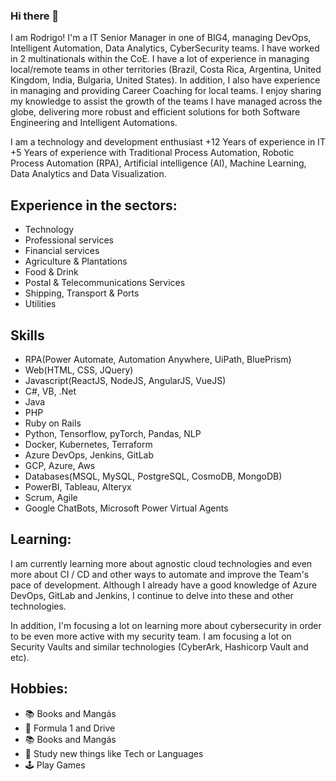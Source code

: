 ### Hi there 👋

I am Rodrigo! I'm a IT Senior Manager in one of BIG4, managing DevOps, Intelligent Automation, Data Analytics, CyberSecurity teams. I have worked in 2 multinationals within the CoE. I have a lot of experience in managing local/remote teams in other territories (Brazil, Costa Rica, Argentina, United Kingdom, India, Bulgaria, United States). In addition, I also have experience in managing and providing Career Coaching for local teams. I enjoy sharing my knowledge to assist the growth of the teams I have managed across the globe, delivering more robust and efficient solutions for both Software Engineering and Intelligent Automations.

I am a technology and development enthusiast 
+12 Years of experience in IT
+5 Years of experience with Traditional Process Automation, Robotic Process Automation (RPA), Artificial intelligence (AI), Machine Learning, Data Analytics and Data Visualization.

## Experience in the sectors:
- Technology
- Professional services
- Financial services
- Agriculture & Plantations
- Food & Drink
- Postal & Telecommunications Services
- Shipping, Transport & Ports
- Utilities

## Skills
- RPA(Power Automate, Automation Anywhere, UiPath, BluePrism)
- Web(HTML, CSS, JQuery)
- Javascript(ReactJS, NodeJS, AngularJS, VueJS)
- C#, VB, .Net
- Java
- PHP
- Ruby on Rails
- Python, Tensorflow, pyTorch, Pandas, NLP
- Docker, Kubernetes, Terraform
- Azure DevOps, Jenkins, GitLab
- GCP, Azure, Aws
- Databases(MSQL, MySQL, PostgreSQL, CosmoDB, MongoDB)
- PowerBI, Tableau, Alteryx
- Scrum, Agile
- Google ChatBots, Microsoft Power Virtual Agents

## Learning:

I am currently learning more about agnostic cloud technologies and even more about CI / CD and other ways to automate and improve the Team's pace of development. Although I already have a good knowledge of Azure DevOps, GitLab and Jenkins, I continue to delve into these and other technologies.

In addition, I'm focusing a lot on learning more about cybersecurity in order to be even more active with my security team. I am focusing a lot on Security Vaults and similar technologies (CyberArk, Hashicorp Vault and etc).

## Hobbies:

- :books:  Books and Mangás
- :car:  Formula 1 and Drive
- :books:  Books and Mangás
- :book:  Study new things like Tech or Languages
- :joystick: Play Games

